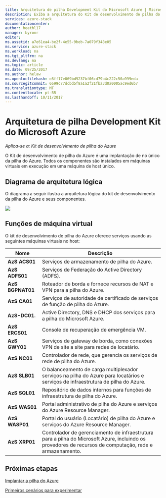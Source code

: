 ```yaml
---
title: Arquitetura de pilha Development Kit do Microsoft Azure | Microsoft Docs
description: Exiba a arquitetura do Kit de desenvolvimento de pilha do Microsoft Azure.
services: azure-stack
documentationcenter: 
author: heathl17
manager: byronr
editor: 
ms.assetid: a7e61ea4-be2f-4e55-9beb-7a079f348e05
ms.service: azure-stack
ms.workload: na
ms.tgt_pltfrm: na
ms.devlang: na
ms.topic: article
ms.date: 09/25/2017
ms.author: helaw
ms.openlocfilehash: e8ff17e069bd9237bf06cd79b4c222c50a999eda
ms.sourcegitcommit: 6699c77dcbd5f8a1a2f21fba3d0a0005ac9ed6b7
ms.translationtype: MT
ms.contentlocale: pt-BR
ms.lasthandoff: 10/11/2017
---
```

# <a name="microsoft-azure-stack-development-kit-architecture"></a>Arquitetura de pilha Development Kit do Microsoft Azure

*Aplica-se a: Kit de desenvolvimento de pilha do Azure*

O Kit de desenvolvimento de pilha do Azure é uma implantação de nó único da pilha do Azure. Todos os componentes são instalados em máquinas virtuais em execução em uma máquina de host único. 

## <a name="logical-architecture-diagram"></a>Diagrama de arquitetura lógica
O diagrama a seguir ilustra a arquitetura lógica do kit de desenvolvimento da pilha do Azure e seus componentes.

![](media/azure-stack-architecture/image1.png)

## <a name="virtual-machine-roles"></a>Funções de máquina virtual
O kit de desenvolvimento de pilha do Azure oferece serviços usando as seguintes máquinas virtuais no host:

| Nome | Descrição |
| ----- | ----- |
| **AzS ACS01** | Serviços de armazenamento de pilha do Azure.|
| **AzS ADFS01** | Serviços de Federação do Active Directory (ADFS).  |
| **AzS BGPNAT01** | Roteador de borda e fornece recursos de NAT e VPN para a pilha do Azure. |
| **AzS CA01** | Serviços de autoridade de certificado de serviços de função de pilha do Azure.|
| **AzS-DC01.** | Active Directory, DNS e DHCP dos serviços para a pilha do Microsoft Azure.|
| **AzS ERCS01** | Console de recuperação de emergência VM. |
| **AzS GWY01** | Serviços de gateway de borda, como conexões VPN de site a site para redes de locatário.|
| **AzS NC01** | Controlador de rede, que gerencia os serviços de rede de pilha do Azure.  |
| **AzS SLB01** | O balanceamento de carga multiplexador serviços na pilha do Azure para locatários e serviços de infraestrutura de pilha do Azure.  |
| **AzS SQL01** | Repositório de dados internos para funções de infraestrutura de pilha do Azure.  |
| **AzS WAS01** | Portal administrativo de pilha do Azure e serviços do Azure Resource Manager.|
| **AzS WASP01**| Portal do usuário (Locatário) de pilha do Azure e serviços do Azure Resource Manager.|
| **AzS XRP01** | Controlador de gerenciamento de infraestrutura para a pilha do Microsoft Azure, incluindo os provedores de recursos de computação, rede e armazenamento.|


## <a name="next-steps"></a>Próximas etapas
[Implantar a pilha do Azure](azure-stack-deploy.md)

[Primeiros cenários para experimentar](azure-stack-first-scenarios.md)

